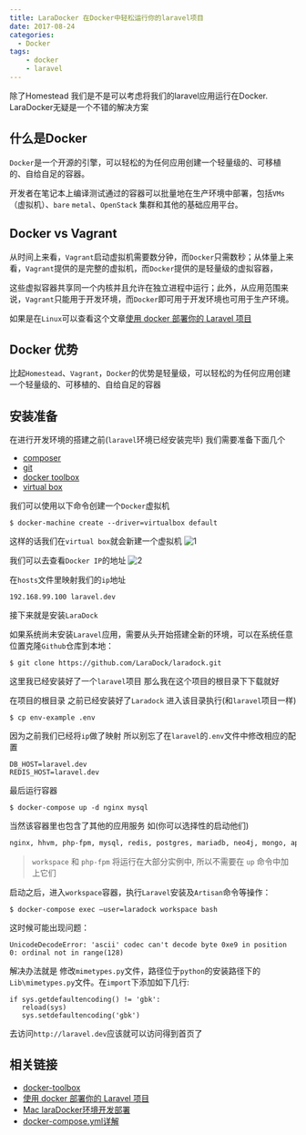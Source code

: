 ```yaml
---
title: LaraDocker 在Docker中轻松运行你的laravel项目
date: 2017-08-24
categories:
  - Docker
tags:
    - docker
    - laravel
---
```

除了Homestead 我们是不是可以考虑将我们的laravel应用运行在Docker. LaraDocker无疑是一个不错的解决方案

## 什么是Docker
`Docker`是一个开源的引擎，可以轻松的为任何应用创建一个轻量级的、可移植的、自给自足的容器。

开发者在笔记本上编译测试通过的容器可以批量地在生产环境中部署，包括`VMs`（虚拟机）、`bare` `metal`、`OpenStack` 集群和其他的基础应用平台。

## Docker vs Vagrant
从时间上来看，`Vagrant`启动虚拟机需要数分钟，而`Docker`只需数秒；从体量上来看，`Vagrant`提供的是完整的虚拟机，而`Docker`提供的是轻量级的虚拟容器，

这些虚拟容器共享同一个内核并且允许在独立进程中运行；此外，从应用范围来说，`Vagrant`只能用于开发环境，而`Docker`即可用于开发环境也可用于生产环境。

如果是在`Linux`可以查看这个文章[使用 docker 部署你的 Laravel 项目](https://laravel-china.org/topics/3319/deploy-your-laravel-project-using-docker)

## Docker 优势
比起`Homestead`、`Vagrant`，`Docker`的优势是轻量级，可以轻松的为任何应用创建一个轻量级的、可移植的、自给自足的容器

## 安装准备
在进行开发环境的搭建之前(`laravel`环境已经安装完毕) 我们需要准备下面几个
- [composer](https://getcomposer.org/download/)
- [git](https://git-scm.com/downloads)
- [docker toolbox](https://www.docker.com/toolbox)
- [virtual box](https://www.virtualbox.org/)


我们可以使用以下命令创建一个`Docker`虚拟机
```shell
$ docker-machine create --driver=virtualbox default
```
这样的话我们在`virtual box`就会新建一个虚拟机
![1](/attachments/images/articles/2017-08-24/1.png)

我们可以去查看`Docker IP`的地址
![2](/attachments/images/articles/2017-08-24/2.png)

在`hosts`文件里映射我们的`ip`地址
```shell
192.168.99.100 laravel.dev
``` 

接下来就是安装`LaraDock`

如果系统尚未安装`Laravel`应用，需要从头开始搭建全新的环境，可以在系统任意位置克隆`Github`仓库到本地：
```shell
$ git clone https://github.com/LaraDock/laradock.git
```

这里我已经安装好了一个`laravel`项目  那么我在这个项目的根目录下下载就好

在项目的根目录 之前已经安装好了`Laradock` 进入该目录执行(和`laravel`项目一样)
```shell
$ cp env-example .env
```

因为之前我们已经将`ip`做了映射 所以别忘了在`laravel`的`.env`文件中修改相应的配置
```php?start_inline=1
DB_HOST=laravel.dev
REDIS_HOST=laravel.dev
```

最后运行容器
```shell
$ docker-compose up -d nginx mysql
```
当然该容器里也包含了其他的应用服务 如(你可以选择性的启动他们)
```html
nginx, hhvm, php-fpm, mysql, redis, postgres, mariadb, neo4j, mongo, apache2, caddy, memcached, beanstalkd, beanstalkd-console, workspace
```
> `workspace` 和 `php-fpm` 将运行在大部分实例中, 所以不需要在 `up` 命令中加上它们

启动之后，进入`workspace`容器，执行`Laravel`安装及`Artisan`命令等操作：
```shell
$ docker-compose exec —user=laradock workspace bash
```
这时候可能出现问题：
```shell
UnicodeDecodeError: 'ascii' codec can't decode byte 0xe9 in position 0: ordinal not in range(128)
```

解决办法就是 修改`mimetypes.py`文件，路径位于`python`的安装路径下的`Lib\mimetypes.py`文件。在`import`下添加如下几行:
```php?start_inline=1
if sys.getdefaultencoding() != 'gbk': 
   reload(sys) 
   sys.setdefaultencoding('gbk')
```

去访问`http://laravel.dev`应该就可以访问得到首页了
## 相关链接
- [docker-toolbox](https://www.docker.com/products/docker-toolbox)
- [使用 docker 部署你的 Laravel 项目](https://laravel-china.org/topics/3319/deploy-your-laravel-project-using-docker)
- [Mac laraDocker环境开发部署](http://www.hsuchihyung.cn/2016/05/28/li-yong-laradockqing-song-gou-jian-laravelying-yong/)
- [docker-compose.yml详解](http://www.jianshu.com/p/50cdae5c8d12)